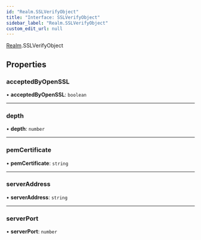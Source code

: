 ```yaml
---
id: "Realm.SSLVerifyObject"
title: "Interface: SSLVerifyObject"
sidebar_label: "Realm.SSLVerifyObject"
custom_edit_url: null
---
```


[Realm](../namespaces/Realm).SSLVerifyObject

## Properties

### acceptedByOpenSSL

• **acceptedByOpenSSL**: `boolean`

___

### depth

• **depth**: `number`

___

### pemCertificate

• **pemCertificate**: `string`

___

### serverAddress

• **serverAddress**: `string`

___

### serverPort

• **serverPort**: `number`
